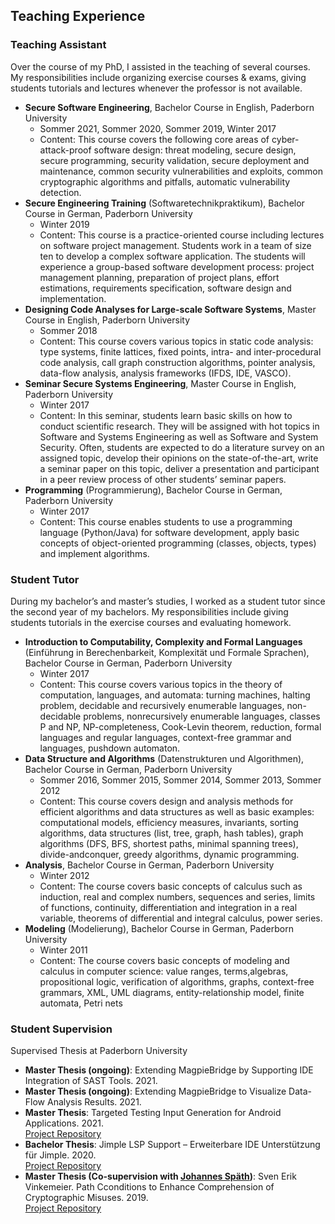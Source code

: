 ## Teaching Experience 
### Teaching Assistant
Over the course of my PhD, I assisted in the teaching of several courses. My responsibilities
include organizing exercise courses & exams, giving students tutorials and lectures whenever the professor is not
available.
- **Secure Software Engineering**, Bachelor Course in English, Paderborn University
  - Sommer 2021, Sommer 2020, Sommer 2019, Winter 2017
  - Content: This course covers the following core areas of cyber-attack-proof software design: threat modeling,
  secure design, secure programming, security validation, secure deployment and maintenance, common
  security vulnerabilities and exploits, common cryptographic algorithms and pitfalls, automatic vulnerability
  detection.
- **Secure Engineering Training** (Softwaretechnikpraktikum), Bachelor Course in German, Paderborn University
  - Winter 2019
  - Content: This course is a practice-oriented course including lectures on software project management.
Students work in a team of size ten to develop a complex software application. The students will experience a
group-based software development process: project management planning, preparation of project plans,
effort estimations, requirements specification, software design and implementation.
- **Designing Code Analyses for Large-scale Software Systems**, Master Course in English, Paderborn University
  - Sommer 2018
  - Content: This course covers various topics in static code analysis: type systems, finite lattices, fixed points, intra- and inter-procedural code analysis, call graph construction algorithms, pointer analysis, data-flow analysis, analysis frameworks (IFDS, IDE, VASCO).
- **Seminar Secure Systems Engineering**, Master Course in English, Paderborn University
    - Winter 2017
    - Content: In this seminar, students learn basic skills on how to conduct scientific research. They will be assigned with hot topics in Software and Systems Engineering as well as Software and System Security. Often, students are expected to do a literature survey on an assigned topic, develop their opinions on the state-of-the-art, write a seminar paper on this topic, deliver a presentation and participant in a peer review process of other students’ seminar papers.
- **Programming** (Programmierung), Bachelor Course in German, Paderborn University
    - Winter 2017
    - Content: This course enables students to use a programming language (Python/Java) for software
    development, apply basic concepts of object-oriented programming (classes, objects, types) and implement
    algorithms.

### Student Tutor 
During my bachelor’s and master’s studies, I worked as a student tutor since the second year of my
bachelors. My responsibilities include giving students tutorials in the exercise courses and evaluating homework.
- **Introduction to Computability, Complexity and Formal Languages** (Einführung in Berechenbarkeit,
Komplexität und Formale Sprachen), Bachelor Course in German, Paderborn University
  - Winter 2017
  - Content: This course covers various topics in the theory of computation, languages, and automata: turning
machines, halting problem, decidable and recursively enumerable languages, non-decidable problems, nonrecursively enumerable languages, classes P and NP, NP-completeness, Cook-Levin theorem, reduction, formal
languages and regular languages, context-free grammar and languages, pushdown automaton.
- **Data Structure and Algorithms** (Datenstrukturen und Algorithmen), Bachelor Course in German, Paderborn
University
  - Sommer 2016, Sommer 2015, Sommer 2014, Sommer 2013, Sommer 2012
  - Content: This course covers design and analysis methods for efficient algorithms and data structures as well as basic examples: computational models, efficiency measures, invariants, sorting algorithms, data structures (list, tree, graph, hash tables), graph algorithms (DFS, BFS, shortest paths, minimal spanning trees), divide-andconquer, greedy algorithms, dynamic programming.
- **Analysis**, Bachelor Course in German, Paderborn University
  - Winter 2012
  - Content: The course covers basic concepts of calculus such as induction, real and complex numbers, sequences
and series, limits of functions, continuity, differentiation and integration in a real variable, theorems of
differential and integral calculus, power series.
- **Modeling** (Modelierung), Bachelor Course in German, Paderborn University
  - Winter 2011
  - Content: The course covers basic concepts of modeling and calculus in computer science: value ranges, terms,algebras, propositional logic, verification of algorithms, graphs, context-free grammars, XML, UML diagrams, entity-relationship model, finite automata, Petri nets

### Student Supervision
Supervised Thesis at Paderborn University
- **Master Thesis (ongoing)**: Extending MagpieBridge by Supporting IDE Integration of SAST Tools. 2021.
- **Master Thesis (ongoing)**: Extending MagpieBridge to Visualize Data-Flow Analysis Results. 2021.
- **Master Thesis**: Targeted Testing Input Generation for Android Applications. 2021.<br>
  [Project Repository](https://github.com/fynnh/COVA-results)
- **Bachelor Thesis**: Jimple LSP Support – Erweiterbare IDE Unterstützung für Jimple. 2020.<br>
  [Project Repository](https://github.com/swissiety/JimpleLSP)
- **Master Thesis (Co-supervision with [Johannes Späth](https://johspaeth.github.io))**: Sven Erik Vinkemeier. Path Cconditions to Enhance Comprehension of Cryptographic Misuses. 2019.<br>
  [Project Repository](https://github.com/MagpieBridge/Masterarbeit-CogniCryptVSCode)
